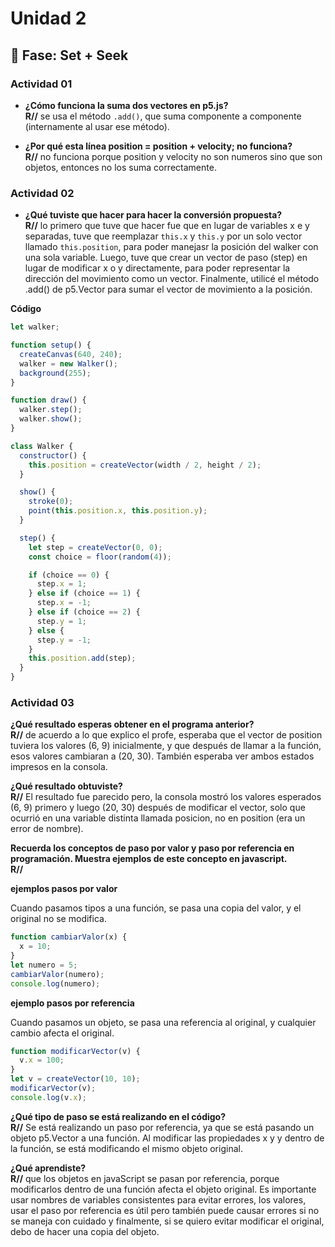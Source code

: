 # Unidad 2

## 🔎 Fase: Set + Seek

### Actividad 01

* **¿Cómo funciona la suma dos vectores en p5.js?      
  R//** se usa el método `.add()`, que suma componente a componente (internamente al usar ese método). 

* **¿Por qué esta línea position = position + velocity; no funciona?      
  R//** no funciona porque position y velocity no son numeros sino que son objetos, entonces no los suma correctamente. 

### Actividad 02

* **¿Qué tuviste que hacer para hacer la conversión propuesta?       
R//** lo primero que tuve que hacer fue que en lugar de variables x e y separadas, tuve que reemplazar `this.x` y `this.y` por un solo vector llamado `this.position`, para poder manejasr la posición del walker con una sola variable.
Luego, tuve que crear un vector de paso (step) en lugar de modificar x o y directamente, para poder representar la dirección del movimiento como un vector. Finalmente, utilicé el método .add() de p5.Vector para sumar el vector de movimiento a la posición.

**Código**
```js
let walker;

function setup() {
  createCanvas(640, 240);
  walker = new Walker();
  background(255);
}

function draw() {
  walker.step();
  walker.show();
}

class Walker {
  constructor() {
    this.position = createVector(width / 2, height / 2);
  }

  show() {
    stroke(0);
    point(this.position.x, this.position.y);
  }

  step() {
    let step = createVector(0, 0);
    const choice = floor(random(4));

    if (choice == 0) {
      step.x = 1;
    } else if (choice == 1) {
      step.x = -1;
    } else if (choice == 2) {
      step.y = 1;
    } else {
      step.y = -1;
    }
    this.position.add(step);
  }
}
```

### Actividad 03

**¿Qué resultado esperas obtener en el programa anterior?   
R//** de acuerdo a lo que explico el profe, esperaba que el vector de position tuviera los valores (6, 9) inicialmente, y que después de llamar a la función, esos valores cambiaran a (20, 30). También esperaba ver ambos estados impresos en la consola.

**¿Qué resultado obtuviste?   
R//**  El resultado fue parecido pero, la consola mostró los valores esperados (6, 9) primero y luego (20, 30) después de modificar el vector, solo que ocurrió en una variable distinta llamada posicion, no en position (era un error de nombre). 

**Recuerda los conceptos de paso por valor y paso por referencia en programación. Muestra ejemplos de este concepto en javascript.  
R//**  

**ejemplos pasos por valor**       

Cuando pasamos tipos a una función, se pasa una copia del valor, y el original no se modifica.
```js
function cambiarValor(x) {
  x = 10;
}
let numero = 5;
cambiarValor(numero);
console.log(numero); 
```
**ejemplo pasos por referencia**     

Cuando pasamos un objeto, se pasa una referencia al original, y cualquier cambio afecta el original.
```js
function modificarVector(v) {
  v.x = 100;
}
let v = createVector(10, 10);
modificarVector(v);
console.log(v.x); 
```

**¿Qué tipo de paso se está realizando en el código?     
R//** Se está realizando un paso por referencia, ya que se está pasando un objeto p5.Vector a una función. Al modificar las propiedades x y y dentro de la función, se está modificando el mismo objeto original.

**¿Qué aprendiste?   
R//** que los objetos en javaScript se pasan por referencia, porque modificarlos dentro de una función afecta el objeto original. Es importante usar nombres de variables consistentes para evitar errores, los valores, usar el paso por referencia es útil pero también puede causar errores si no se maneja con cuidado y finalmente, si se quiero evitar modificar el original, debo de hacer una copia del objeto. 
